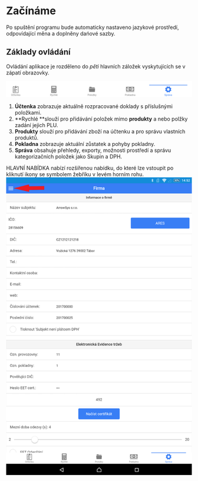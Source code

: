 # Začínáme

Po spuštění programu bude automaticky nastaveno jazykové prostředí, odpovídající měna a doplněny dańové sazby.

## Základy ovládání

Ovládání aplikace je rozděleno do _pěti_ hlavních záložek vyskytujících se v zápatí obrazovky.

![](/assets/5.png)

1. **Účtenka** zobrazuje aktuálně rozpracované doklady s příslušnými položkami.
2. **Rychlé **slouží pro přidávání položek mimo **produkty** a nebo polžky zadání jejich PLU.
3. **Produkty** slouží pro přidávání zboží na účtenku a pro správu vlastních produktů.
4. **Pokladna** zobrazuje aktuální zůstatek a pohyby pokladny.
5. **Správa** obsahuje přehledy, exporty, možnosti prostředí a správu kategorizačních položek jako Skupin a DPH.

HLAVNÍ NABÍDKA nabízí rozšířenou nabídku, do které lze vstoupit po kliknutí ikony se symbolem žebříku v levém horním rohu.![](/assets/firma++.png)

